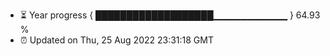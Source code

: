 - ⏳ Year progress { ███████████████████▁▁▁▁▁▁▁▁▁▁▁ } 64.93 %
- ⏰ Updated on Thu, 25 Aug 2022 23:31:18 GMT

